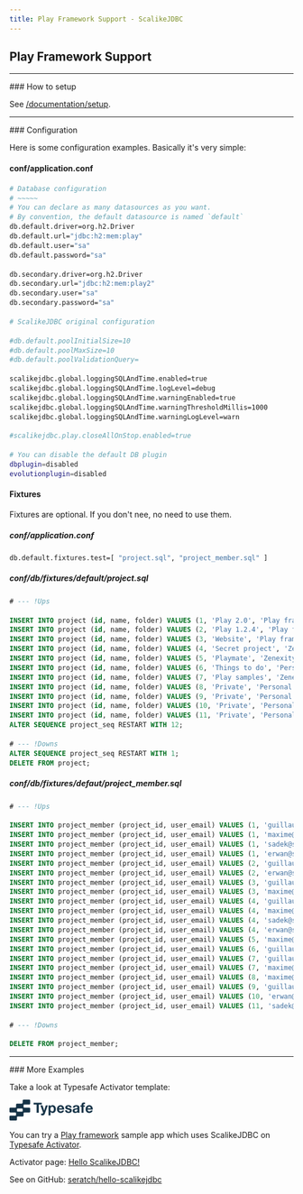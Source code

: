 ```yaml
---
title: Play Framework Support - ScalikeJDBC
---
```


## Play Framework Support

<hr/>
### How to setup

See [/documentation/setup](/documentation/setup.html).

<hr/>
### Configuration

Here is some configuration examples. Basically it's very simple:

#### conf/application.conf

```sh
# Database configuration
# ~~~~~
# You can declare as many datasources as you want.
# By convention, the default datasource is named `default`
db.default.driver=org.h2.Driver
db.default.url="jdbc:h2:mem:play"
db.default.user="sa"
db.default.password="sa"

db.secondary.driver=org.h2.Driver
db.secondary.url="jdbc:h2:mem:play2"
db.secondary.user="sa"
db.secondary.password="sa"

# ScalikeJDBC original configuration

#db.default.poolInitialSize=10
#db.default.poolMaxSize=10
#db.default.poolValidationQuery=

scalikejdbc.global.loggingSQLAndTime.enabled=true
scalikejdbc.global.loggingSQLAndTime.logLevel=debug
scalikejdbc.global.loggingSQLAndTime.warningEnabled=true
scalikejdbc.global.loggingSQLAndTime.warningThresholdMillis=1000
scalikejdbc.global.loggingSQLAndTime.warningLogLevel=warn

#scalikejdbc.play.closeAllOnStop.enabled=true

# You can disable the default DB plugin
dbplugin=disabled
evolutionplugin=disabled
```

#### Fixtures

Fixtures are optional. If you don't nee, no need to use them.

##### conf/application.conf

```sh
db.default.fixtures.test=[ "project.sql", "project_member.sql" ]
```

##### conf/db/fixtures/default/project.sql

```sql
# --- !Ups

INSERT INTO project (id, name, folder) VALUES (1, 'Play 2.0', 'Play framework');
INSERT INTO project (id, name, folder) VALUES (2, 'Play 1.2.4', 'Play framework');
INSERT INTO project (id, name, folder) VALUES (3, 'Website', 'Play framework');
INSERT INTO project (id, name, folder) VALUES (4, 'Secret project', 'Zenexity');
INSERT INTO project (id, name, folder) VALUES (5, 'Playmate', 'Zenexity');
INSERT INTO project (id, name, folder) VALUES (6, 'Things to do', 'Personal');
INSERT INTO project (id, name, folder) VALUES (7, 'Play samples', 'Zenexity');
INSERT INTO project (id, name, folder) VALUES (8, 'Private', 'Personal');
INSERT INTO project (id, name, folder) VALUES (9, 'Private', 'Personal');
INSERT INTO project (id, name, folder) VALUES (10, 'Private', 'Personal');
INSERT INTO project (id, name, folder) VALUES (11, 'Private', 'Personal');
ALTER SEQUENCE project_seq RESTART WITH 12;

# --- !Downs
ALTER SEQUENCE project_seq RESTART WITH 1;
DELETE FROM project;
```

##### conf/db/fixtures/defaut/project_member.sql

```sql
# --- !Ups

INSERT INTO project_member (project_id, user_email) VALUES (1, 'guillaume@sample.com');
INSERT INTO project_member (project_id, user_email) VALUES (1, 'maxime@sample.com');
INSERT INTO project_member (project_id, user_email) VALUES (1, 'sadek@sample.com');
INSERT INTO project_member (project_id, user_email) VALUES (1, 'erwan@sample.com');
INSERT INTO project_member (project_id, user_email) VALUES (2, 'guillaume@sample.com');
INSERT INTO project_member (project_id, user_email) VALUES (2, 'erwan@sample.com');
INSERT INTO project_member (project_id, user_email) VALUES (3, 'guillaume@sample.com');
INSERT INTO project_member (project_id, user_email) VALUES (3, 'maxime@sample.com');
INSERT INTO project_member (project_id, user_email) VALUES (4, 'guillaume@sample.com');
INSERT INTO project_member (project_id, user_email) VALUES (4, 'maxime@sample.com');
INSERT INTO project_member (project_id, user_email) VALUES (4, 'sadek@sample.com');
INSERT INTO project_member (project_id, user_email) VALUES (4, 'erwan@sample.com');
INSERT INTO project_member (project_id, user_email) VALUES (5, 'maxime@sample.com');
INSERT INTO project_member (project_id, user_email) VALUES (6, 'guillaume@sample.com');
INSERT INTO project_member (project_id, user_email) VALUES (7, 'guillaume@sample.com');
INSERT INTO project_member (project_id, user_email) VALUES (7, 'maxime@sample.com');
INSERT INTO project_member (project_id, user_email) VALUES (8, 'maxime@sample.com');
INSERT INTO project_member (project_id, user_email) VALUES (9, 'guillaume@sample.com');
INSERT INTO project_member (project_id, user_email) VALUES (10, 'erwan@sample.com');
INSERT INTO project_member (project_id, user_email) VALUES (11, 'sadek@sample.com');

# --- !Downs

DELETE FROM project_member;
```

<hr/>
### More Examples

Take a look at Typesafe Activator template:

![Typesafe](images/typesafe.png)

You can try a [Play framework](http://www.playframework.com/) sample app which uses ScalikeJDBC on [Typesafe Activator](http://typesafe.com/activator).

Activator page: [Hello ScalikeJDBC!](http://typesafe.com/activator/template/scalikejdbc-activator-template)

See on GitHub: [seratch/hello-scalikejdbc](https://github.com/seratch/hello-scalikejdbc)
